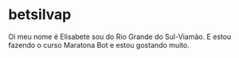 # betsilvap
Oi meu nome é Elisabete sou do Rio Grande do Sul-Viamão. E estou fazendo o curso Maratona Bot e estou gostando muito.
